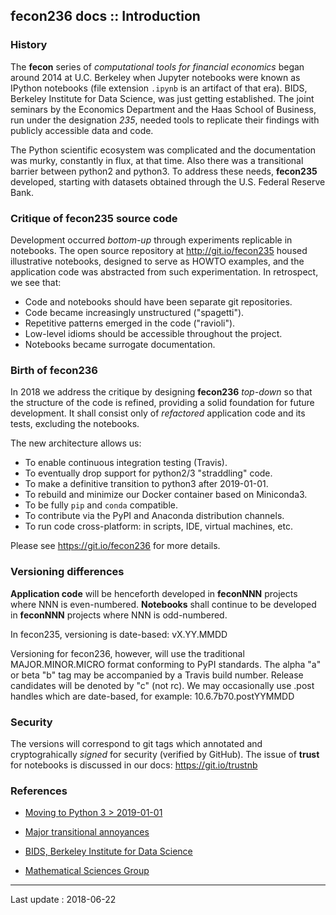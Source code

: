 ## fecon236 docs :: Introduction

### History

The **fecon** series of *computational tools for financial economics*
began around 2014 at U.C. Berkeley when Jupyter notebooks were known
as IPython notebooks (file extension `.ipynb` is an artifact of that era).
BIDS, Berkeley Institute for Data Science, was just getting established.
The joint seminars by the Economics Department and the Haas School of Business,
run under the designation *235*, needed tools to replicate their findings
with publicly accessible data and code.

The Python scientific ecosystem was complicated and the documentation
was murky, constantly in flux, at that time.
Also there was a transitional barrier between python2 and python3.
To address these needs, **fecon235** developed, starting with
datasets obtained through the U.S. Federal Reserve Bank.


### Critique of fecon235 source code

Development occurred *bottom-up* through experiments replicable
in notebooks. The open source repository at http://git.io/fecon235
housed illustrative notebooks, designed to serve as HOWTO examples,
and the application code was abstracted from such experimentation.
In retrospect, we see that: 

- Code and notebooks should have been separate git repositories.
- Code became increasingly unstructured ("spagetti").
- Repetitive patterns emerged in the code ("ravioli").
- Low-level idioms should be accessible throughout the project.
- Notebooks became surrogate documentation.


### Birth of fecon236

In 2018 we address the critique by designing **fecon236**
*top-down* so that the structure of the code is refined,
providing a solid foundation for future development.
It shall consist only of *refactored* application code
and its tests, excluding the notebooks.

The new architecture allows us:

- To enable continuous integration testing (Travis).
- To eventually drop support for python2/3 "straddling" code.
- To make a definitive transition to python3 after 2019-01-01.
- To rebuild and minimize our Docker container based on Miniconda3.
- To be fully `pip` and `conda` compatible.
- To contribute via the PyPI and Anaconda distribution channels.
- To run code cross-platform: in scripts, IDE, virtual machines, etc.

Please see https://git.io/fecon236 for more details.


### Versioning differences

**Application code** will be henceforth developed in **feconNNN**
projects where NNN is even-numbered.
**Notebooks** shall continue to be developed in **feconNNN**
projects where NNN is odd-numbered.

In fecon235, versioning is date-based: vX.YY.MMDD

Versioning for fecon236, however, will use the traditional
MAJOR.MINOR.MICRO format conforming to PyPI standards.
The alpha "a" or beta "b" tag may be accompanied by a Travis build number.
Release candidates will be denoted by "c" (not rc).
We may occasionally use .post handles which are date-based,
for example: 10.6.7b70.postYYMMDD


### Security

The versions will correspond to git tags which annotated
and cryptograhically *signed* for security (verified by GitHub).
The issue of **trust** for notebooks is discussed in our docs:
https://git.io/trustnb


### References

- [Moving to Python 3 > 2019-01-01](https://github.com/rsvp/fecon235/issues/9)
- [Major transitional annoyances](https://python3statement.org/practicalities)


- [BIDS, Berkeley Institute for Data Science](https://bids.berkeley.edu)
- [Mathematical Sciences Group](https://github.com/MathSci)


---

Last update : 2018-06-22
